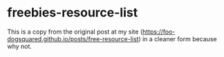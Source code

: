 # freebies-resource-list
This is a copy from the original post at my site (https://foo-dogsquared.github.io/posts/free-resource-list) in a cleaner form because why not.
